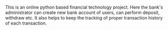 This is an online python based financial technology project. Here the bank's administrator can create new bank account of users, can perform deposit, withdraw etc. It also helps to keep the tracking of proper transaction history of each transaction.
